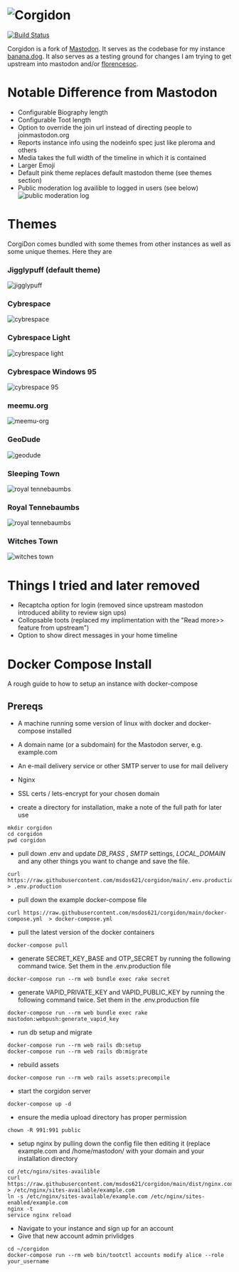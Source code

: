 ![Corgidon](https://i.imgur.com/NhZc40l.png)
========

[![Build Status](https://img.shields.io/circleci/project/github/msdos621/corgidon.svg)][circleci]

[circleci]: https://circleci.com/gh/msdos621/corgidon

Corgidon is a fork of [Mastodon](https://github.com/tootsuite/mastodon/blob/master/README.md).  It serves as the codebase for my instance [banana.dog](https://banana.dog).  It also serves as a testing ground for changes I am trying to get upstream into mastodon and/or [florencesoc](https://github.com/florence-social).

# Notable Difference from Mastodon

- Configurable Biography length
- Configurable Toot length
- Option to override the join url instead of directing people to joinmastodon.org
- Reports instance info using the nodeinfo spec just like pleroma and others
- Media takes the full width of the timeline in which it is contained
- Larger Emoji
- Default pink theme replaces default mastodon theme (see themes section)
- Public moderation log availible to logged in users (see below)
![public moderation log](https://shiba.banana.dog/media_attachments/files/003/723/324/original/f3f160f3dc70ae2a.png)

# Themes

CorgiDon comes bundled with some themes from other instances as well as some unique themes.  Here they are

### Jigglypuff (default theme)

![jigglypuff](https://shiba.banana.dog/media_attachments/files/002/665/857/original/2f08a05dda848192.png)

### Cybrespace

![cybrespace](https://shiba.banana.dog/media_attachments/files/002/665/858/original/e514f218df0e765f.png)

### Cybrespace Light

![cybrespace light](https://shiba.banana.dog/media_attachments/files/002/665/859/original/16f4064377a62e86.png)

### Cybrespace Windows 95

![cybrespace 95](https://shiba.banana.dog/media_attachments/files/002/665/856/original/729e4612dae7fade.png)

### meemu.org

![meemu-org](https://shiba.banana.dog/media_attachments/files/004/332/066/original/c0a5835d2c028b52.png)

### GeoDude

![geodude](https://shiba.banana.dog/media_attachments/files/002/665/843/original/287d96895ea60b33.png)

### Sleeping Town

![royal tennebaumbs](https://shiba.banana.dog/media_attachments/files/002/665/848/original/d0cab2a711de20a9.png)

### Royal Tennebaumbs

![royal tennebaumbs](https://shiba.banana.dog/media_attachments/files/002/665/845/original/82f3fab0f150606a.png)

### Witches Town

![witches town](https://shiba.banana.dog/media_attachments/files/002/665/844/original/bfffb692af586977.png)

# Things I tried and later removed

- Recaptcha option for login (removed since upstream mastodon introduced ability to review sign ups)
- Collopsable toots (replaced my implimentation with the "Read more>> feature from upstream")
- Option to show direct messages in your home timeline

# Docker Compose Install

A rough guide to how to setup an instance with docker-compose

## Prereqs

- A machine running some version of linux with docker and docker-compose installed
- A domain name (or a subdomain) for the Mastodon server, e.g. example.com
- An e-mail delivery service or other SMTP server to use for mail delivery
- Nginx
- SSL certs / lets-encrypt for your chosen domain

- create a directory for installation, make a note of the full path for later use

```
mkdir corgidon
cd corgidon
pwd corgidon
```

- pull down .env and update *DB_PASS* , *SMTP* settings, *LOCAL_DOMAIN* and any other things you want to change and save the file.

```
curl https://raw.githubusercontent.com/msdos621/corgidon/main/.env.production.sample  > .env.production
```

- pull down the example docker-compose file

```
curl https://raw.githubusercontent.com/msdos621/corgidon/main/docker-compose.yml  > docker-compose.yml
```

- pull the latest version of the docker containers

```
docker-compose pull
```

- generate SECRET_KEY_BASE and OTP_SECRET by running the following command twice.  Set them in the .env.production file

```
docker-compose run --rm web bundle exec rake secret
```

- generate VAPID_PRIVATE_KEY and VAPID_PUBLIC_KEY by running the following command twice.  Set them in the .env.production file

```
docker-compose run --rm web bundle exec rake mastodon:webpush:generate_vapid_key
```

- run db setup and migrate

```
docker-compose run --rm web rails db:setup
docker-compose run --rm web rails db:migrate
```

- rebuild assets

```
docker-compose run --rm web rails assets:precompile
```

- start the corgidon server

```
docker-compose up -d
```

- ensure the media upload directory has proper permission

```
chown -R 991:991 public
```

- setup nginx by pulling down the config file then editing it (replace example.com and /home/mastodon/ with your domain and your installation directory

```
cd /etc/nginx/sites-availible 
curl https://raw.githubusercontent.com/msdos621/corgidon/main/dist/nginx.conf  > /etc/nginx/sites-available/example.com
ln -s /etc/nginx/sites-available/example.com /etc/nginx/sites-enabled/example.com
nginx -t
service nginx reload
```

- Navigate to your instance and sign up for an account
- Give that new account admin privlidges

```
cd ~/corgidon
docker-compose run --rm web bin/tootctl accounts modify alice --role your_username
```

